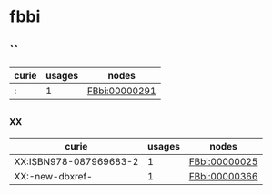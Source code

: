 # fbbi

## ``

| curie   |   usages | nodes                                                         |
|---------|----------|---------------------------------------------------------------|
| :       |        1 | [FBbi:00000291](http://purl.obolibrary.org/obo/FBbi_00000291) |

## `XX`

| curie                  |   usages | nodes                                                         |
|------------------------|----------|---------------------------------------------------------------|
| XX:ISBN978-087969683-2 |        1 | [FBbi:00000025](http://purl.obolibrary.org/obo/FBbi_00000025) |
| XX:-new-dbxref-        |        1 | [FBbi:00000366](http://purl.obolibrary.org/obo/FBbi_00000366) |

